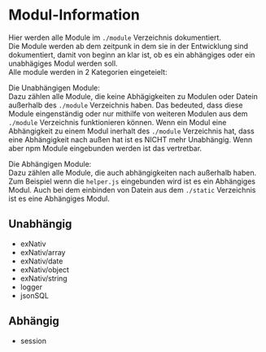 
# Modul-Information

Hier werden alle Module im `./module` Verzeichnis dokumentiert.  
Die Module werden ab dem zeitpunk in dem sie in der Entwicklung sind dokumentiert, damit von beginn an klar ist, ob es ein abhängiges oder ein unabhägiges Modul werden soll.  
Alle module werden in 2 Kategorien eingeteielt: 

Die Unabhängigen Module:  
Dazu zählen alle Module, die keine Abhägigkeiten zu Modulen oder Datein außerhalb des `./module` Verzeichnis haben. Das bedeuted, dass diese Module eingenständig oder nur mithilfe von weiteren Modulen aus dem `./module` Verzeichnis funktionieren können. Wenn ein Modul eine Abhängigkeit zu einem Modul inerhalt des `./module`  Verzeichnis hat, dass eine Abhängigkeit nach außen hat ist es NICHT mehr Unabhängig. Wenn aber npm Module eingebunden werden ist das vertretbar.

Die Abhängigen Module:  
Dazu zählen alle Module, die auch abhängigkeiten nach außerhalb haben. Zum Beispiel wenn die `helper.js` eingebunden wird ist es ein Abhängiges Modul. Auch bei dem einbinden von Datein aus dem `./static` Verzeichnis ist es eine Abhängiges Modul.

## Unabhängig

 - exNativ
 - exNativ/array
 - exNativ/date
 - exNativ/object
 - exNativ/string
 - logger
 - jsonSQL

## Abhängig

 - session
